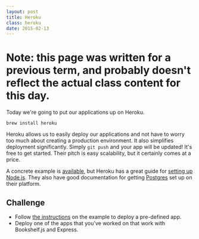 ```yaml
---
layout: post
title: Heroku
class: heroku
date: 2015-02-13
---
```


# Note: this page was written for a previous term, and probably doesn't reflect the actual class content for this day.

Today we're going to put our applications up on Heroku.

    brew install heroku

Heroku allows us to easily deploy our applications and not have to worry too
much about creating a production environment. It also simplifies deployment
significantly. Simply `git push` and your app will be updated! It's free to get
started. Their pitch is easy scalability, but it certainly comes at a price.

A concrete example is [available][jsi-heroku-example], but Heroku has a great
guide for [setting up Node.js][heroku-node]. They also have good documentation
for getting [Postgres][heroku-postgres] set up on their platform.


## Challenge

- Follow [the instructions][jsi-heroku-example] on the example to deploy a
  pre-defined app.
- Deploy one of the apps that you've worked on that work with Bookshelf.js and
  Express.

[heroku-node]: https://devcenter.heroku.com/articles/getting-started-with-nodejs
[heroku-postgres]: https://devcenter.heroku.com/articles/heroku-postgresql
[jsi-heroku-example]: https://github.com/wbyoung/jsi-heroku-example
[newrelic-node]: http://newrelic.com/nodejs
